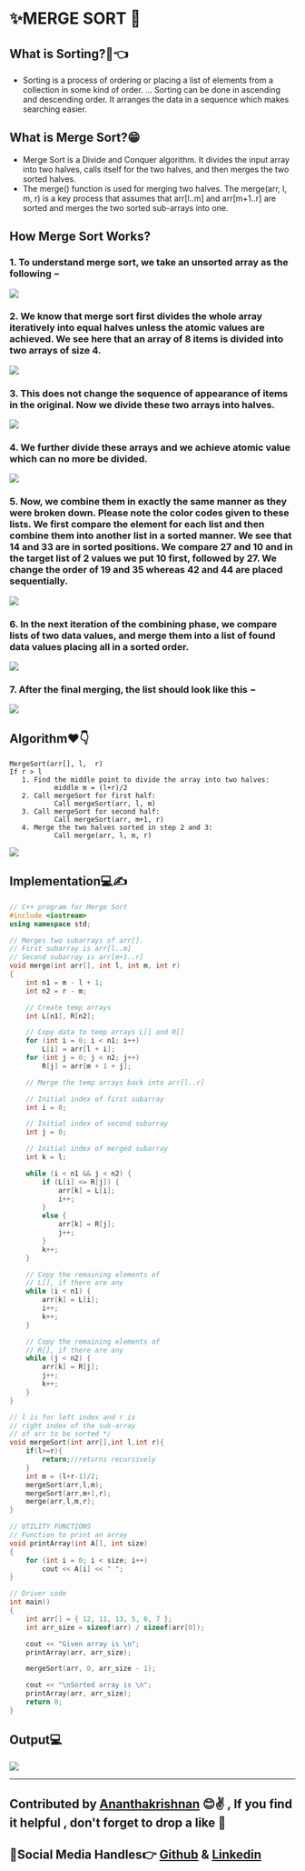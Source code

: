 # ✨MERGE SORT 💖

 ## What is Sorting?🧐👈
 - Sorting is a process of ordering or placing a list of elements from a collection in some kind of order. ... Sorting can be done in ascending and descending order. It arranges the data in a sequence which makes searching easier.
 ## What is Merge Sort?😁
 - Merge Sort is a Divide and Conquer algorithm. It divides the input array into two halves, calls itself for the two halves, and then merges the two sorted halves.
 - The merge() function is used for merging two halves. The merge(arr, l, m, r) is a key process that assumes that arr[l..m] and arr[m+1..r] are sorted and merges the two sorted sub-arrays into one.
 
 ## How Merge Sort Works?
    
  ### 1. To understand merge sort, we take an unsorted array as the following −


  <img src="https://github.com/akrish4/DSA/blob/main/dsa-cp-2/Merge Sort/images/image1.PNG">
  
  ### 2. We know that merge sort first divides the whole array iteratively into equal halves unless the atomic values are achieved. We see here that an array of 8 items is divided into two arrays of size 4.
  <img src="https://github.com/akrish4/DSA/blob/main/dsa-cp-2/Merge Sort/images/image2.PNG">
  
  ### 3. This does not change the sequence of appearance of items in the original. Now we divide these two arrays into halves.
  <img src="https://github.com/akrish4/DSA/blob/main/dsa-cp-2/Merge Sort/images/image3.PNG">
  
  ### 4. We further divide these arrays and we achieve atomic value which can no more be divided.
  <img src="https://github.com/akrish4/DSA/blob/main/dsa-cp-2/Merge Sort/images/image4.PNG">
  
  ### 5. Now, we combine them in exactly the same manner as they were broken down. Please note the color codes given to these lists. We first compare the element for each list and then combine them into another list in a sorted manner. We see that 14 and 33 are in sorted positions. We compare 27 and 10 and in the target list of 2 values we put 10 first, followed by 27. We change the order of 19 and 35 whereas 42 and 44 are placed sequentially.
  <img src="https://github.com/akrish4/DSA/blob/main/dsa-cp-2/Merge Sort/images/image5.PNG">
  
 ### 6. In the next iteration of the combining phase, we compare lists of two data values, and merge them into a list of found data values placing all in a sorted order.
  <img src="https://github.com/akrish4/DSA/blob/main/dsa-cp-2/Merge Sort/images/image6.PNG">
  
 ### 7. After the final merging, the list should look like this −
  <img src="https://github.com/akrish4/DSA/blob/main/dsa-cp-2/Merge Sort/images/image7.PNG">
  

    
 
 ## Algorithm❤👇
  ```
  MergeSort(arr[], l,  r)
If r > l
     1. Find the middle point to divide the array into two halves:  
             middle m = (l+r)/2
     2. Call mergeSort for first half:   
             Call mergeSort(arr, l, m)
     3. Call mergeSort for second half:
             Call mergeSort(arr, m+1, r)
     4. Merge the two halves sorted in step 2 and 3:
             Call merge(arr, l, m, r)
   ```

 
<img src="https://github.com/akrish4/DSA/blob/main/dsa-cp-2/Merge Sort/images/image8.PNG">
  
  
  
## Implementation💻✍
```cpp
// C++ program for Merge Sort
#include <iostream>
using namespace std;

// Merges two subarrays of arr[].
// First subarray is arr[l..m]
// Second subarray is arr[m+1..r]
void merge(int arr[], int l, int m, int r)
{
	int n1 = m - l + 1;
	int n2 = r - m;

	// Create temp arrays
	int L[n1], R[n2];

	// Copy data to temp arrays L[] and R[]
	for (int i = 0; i < n1; i++)
		L[i] = arr[l + i];
	for (int j = 0; j < n2; j++)
		R[j] = arr[m + 1 + j];

	// Merge the temp arrays back into arr[l..r]

	// Initial index of first subarray
	int i = 0;

	// Initial index of second subarray
	int j = 0;

	// Initial index of merged subarray
	int k = l;

	while (i < n1 && j < n2) {
		if (L[i] <= R[j]) {
			arr[k] = L[i];
			i++;
		}
		else {
			arr[k] = R[j];
			j++;
		}
		k++;
	}

	// Copy the remaining elements of
	// L[], if there are any
	while (i < n1) {
		arr[k] = L[i];
		i++;
		k++;
	}

	// Copy the remaining elements of
	// R[], if there are any
	while (j < n2) {
		arr[k] = R[j];
		j++;
		k++;
	}
}

// l is for left index and r is
// right index of the sub-array
// of arr to be sorted */
void mergeSort(int arr[],int l,int r){
	if(l>=r){
		return;//returns recursively
	}
	int m = (l+r-1)/2;
	mergeSort(arr,l,m);
	mergeSort(arr,m+1,r);
	merge(arr,l,m,r);
}

// UTILITY FUNCTIONS
// Function to print an array
void printArray(int A[], int size)
{
	for (int i = 0; i < size; i++)
		cout << A[i] << " ";
}

// Driver code
int main()
{
	int arr[] = { 12, 11, 13, 5, 6, 7 };
	int arr_size = sizeof(arr) / sizeof(arr[0]);

	cout << "Given array is \n";
	printArray(arr, arr_size);

	mergeSort(arr, 0, arr_size - 1);

	cout << "\nSorted array is \n";
	printArray(arr, arr_size);
	return 0;
}

```
## Output💻
   <img src="https://github.com/akrish4/DSA/blob/main/dsa-cp-2/Merge Sort/images/image10.PNG">

---


## Contributed by [Ananthakrishnan](https://github.com/akrish4) 😊✌ , If you find it helpful , don't forget to drop a like 💖
## 🧒Social Media Handles👉   [Github](https://github.com/akrish4) & [Linkedin](https://in.linkedin.com/in/Ananthakrishnan-Nair-RS")



